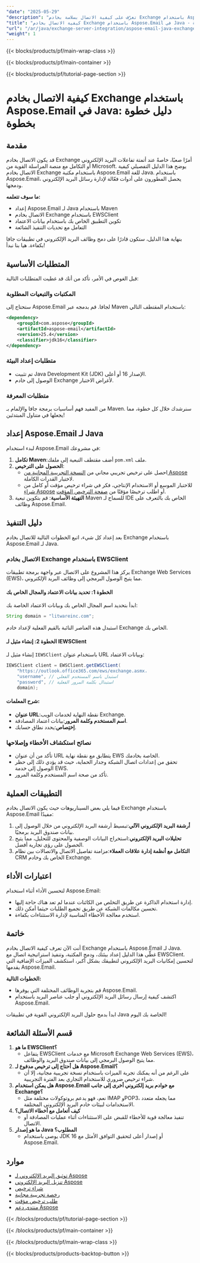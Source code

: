 ```yaml
---
"date": "2025-05-29"
"description": "تعرّف على كيفية الاتصال بسلاسة بخادم Exchange باستخدام Aspose.Email لجافا. اتبع هذا الدليل الشامل لأتمتة تفاعلات البريد الإلكتروني ودمج تطبيقاتك مع منصة المراسلة من مايكروسوفت."
"title": "كيفية الاتصال بخادم Exchange باستخدام Aspose.Email في Java - دليل خطوة بخطوة"
"url": "/ar/java/exchange-server-integration/aspose-email-java-exchange-server-connection/"
"weight": 1
---
```


{{< blocks/products/pf/main-wrap-class >}}

{{< blocks/products/pf/main-container >}}

{{< blocks/products/pf/tutorial-page-section >}}
# كيفية الاتصال بخادم Exchange باستخدام Aspose.Email في Java: دليل خطوة بخطوة

## مقدمة

قد يكون الاتصال بخادم Exchange أمرًا صعبًا، خاصةً عند أتمتة تفاعلات البريد الإلكتروني أو التكامل مع منصة المراسلة القوية من Microsoft. يوضح هذا الدليل التفصيلي كيفية الاتصال بخادم Exchange باستخدام مكتبة Aspose.Email للغة Java. باستخدام Aspose.Email، يحصل المطورون على أدوات فعّالة لإدارة رسائل البريد الإلكتروني ودمجها.

**ما سوف تتعلمه:**
- إعداد Aspose.Email لـ Java باستخدام Maven
- الاتصال بخادم Exchange باستخدام EWSClient
- تكوين التطبيق الخاص بك باستخدام بيانات الاعتماد
- التعامل مع تحديات التنفيذ الشائعة

بنهاية هذا الدليل، ستكون قادرًا على دمج وظائف البريد الإلكتروني في تطبيقات جافا بكفاءة. هيا بنا نبدأ!

## المتطلبات الأساسية

قبل الغوص في الأمر، تأكد من أنك قد غطيت المتطلبات التالية:

### المكتبات والتبعيات المطلوبة
ستحتاج إلى Aspose.Email لجافا. قم بدمجه عبر Maven باستخدام المقتطف التالي:

```xml
<dependency>
    <groupId>com.aspose</groupId>
    <artifactId>aspose-email</artifactId>
    <version>25.4</version>
    <classifier>jdk16</classifier>
</dependency>
```

### متطلبات إعداد البيئة
- تم تثبيت Java Development Kit (JDK) الإصدار 16 أو أعلى.
- الوصول إلى خادم Exchange لأغراض الاختبار.

### متطلبات المعرفة
من المفيد فهم أساسيات برمجة جافا والإلمام بـ Maven. سنرشدك خلال كل خطوة، مما يجعلها في متناول المبتدئين!

## إعداد Aspose.Email لـ Java

لبدء استخدام Aspose.Email في مشروعك:
1. **تكامل Maven**:أضف مقتطف التبعية إلى ملفك `pom.xml` ملف.
2. **الحصول على الترخيص**:
   - احصل على ترخيص تجريبي مجاني من [النسخة التجريبية المجانية من Aspose](https://releases.aspose.com/email/java/) لاختبار القدرات الكاملة.
   - للاختبار الموسع أو الاستخدام الإنتاجي، فكر في شراء ترخيص مؤقت أو كامل من [شراء Aspose](https://purchase.aspose.com/buy) أو اطلب ترخيصًا مؤقتًا من [صفحة الترخيص المؤقت](https://purchase.aspose.com/temporary-license/).
3. **التهيئة الأساسية**:
   قم بتكوين تبعية Maven للسماح لـ IDE الخاص بك بالتعرف على وظائف Aspose.Email.

## دليل التنفيذ

بعد إعداد كل شيء، اتبع الخطوات التالية للاتصال بخادم Exchange باستخدام Aspose.Email لـ Java.

### الاتصال بخادم Exchange باستخدام EWSClient
يركز هذا المشروع على الاتصال عبر واجهة برمجة تطبيقات Exchange Web Services (EWS)، مما يتيح الوصول البرمجي إلى وظائف البريد الإلكتروني.

#### الخطوة 1: تحديد بيانات الاعتماد والمجال الخاص بك
ابدأ بتحديد اسم المجال الخاص بك وبيانات الاعتماد الخاصة بك:

```java
String domain = "litwareinc.com";
```
استبدل هذه العناصر النائبة بالقيم الفعلية لإعداد خادم Exchange الخاص بك.

#### الخطوة 2: إنشاء مثيل لـ IEWSClient
إنشاء مثيل لـ `IEWSClient` باستخدام عنوان URL وبيانات الاعتماد:

```java
IEWSClient client = EWSClient.getEWSClient(
    "https://outlook.office365.com/ews/exchange.asmx،
    "username", // استبدل باسم المستخدم الفعلي
    "password", // استبدال بكلمة المرور الفعلية
    domain);
```

#### شرح المعلمات:
- **عنوان URL**:نقطة النهاية لخدمات الويب Exchange.
- **اسم المستخدم وكلمة المرور**:بيانات اعتماد المصادقة.
- **اِختِصاص**:يحدد نطاق حسابك.

### نصائح استكشاف الأخطاء وإصلاحها
- تأكد من أن عنوان URL يتطابق مع نقطة نهاية EWS الخاصة بخادمك.
- تحقق من إعدادات اتصال الشبكة وجدار الحماية، حيث قد يؤدي ذلك إلى حظر الوصول إلى خدمة EWS.
- تأكد من صحة اسم المستخدم وكلمة المرور.

## التطبيقات العملية
فيما يلي بعض السيناريوهات حيث يكون الاتصال بخادم Exchange باستخدام Aspose.Email مفيدًا:
1. **أرشفة البريد الإلكتروني الآلي**:تبسيط أرشفة البريد الإلكتروني من خلال الوصول إلى بيانات صندوق البريد برمجيًا.
2. **تحليلات البريد الإلكتروني**:استخراج البيانات الوصفية والمحتوى للتحليل، مما يتيح الحصول على رؤى تجارية أفضل.
3. **التكامل مع أنظمة إدارة علاقات العملاء**:مزامنة تفاصيل الاتصال والاتصالات بين نظام CRM الخاص بك وخادم Exchange.

## اعتبارات الأداء
لتحسين الأداء أثناء استخدام Aspose.Email:
- إدارة استخدام الذاكرة عن طريق التخلص من الكائنات عندما لم تعد هناك حاجة إليها.
- تحسين مكالمات الشبكة عن طريق تجميع الطلبات حيثما أمكن ذلك.
- استخدم معالجة الأخطاء المناسبة لإدارة الاستثناءات بكفاءة.

## خاتمة
أنت الآن تعرف كيفية الاتصال بخادم Exchange باستخدام Aspose.Email لـ Java. غطّى هذا الدليل إعداد بيئتك، ودمج المكتبة، وتنفيذ استراتيجية اتصال مع EWSClient. لتحسين إمكانيات البريد الإلكتروني لتطبيقك بشكل أكبر، استكشف الميزات الإضافية التي يقدمها Aspose.Email.

**الخطوات التالية:**
- قم بتجربة الوظائف المختلفة التي يوفرها Aspose.Email.
- اكتشف كيفية إرسال رسائل البريد الإلكتروني أو جلب عناصر البريد باستخدام Aspose.Email.

ابدأ بدمج حلول البريد الإلكتروني القوية في تطبيقات Java الخاصة بك اليوم!

## قسم الأسئلة الشائعة
1. **ما هو EWSClient؟**
   - يتفاعل EWSClient مع خدمات Microsoft Exchange Web Services (EWS)، مما يتيح الوصول البرمجي إلى بيانات صندوق البريد والوظائف.
2. **هل أحتاج إلى ترخيص مدفوع لـ Aspose.Email؟**
   - على الرغم من أنه يمكنك تجربة الميزات باستخدام نسخة تجريبية مجانية، إلا أن شراء ترخيص ضروري للاستخدام التجاري بعد الفترة التجريبية.
3. **هل يمكن استخدام Aspose.Email مع خوادم بريد إلكتروني أخرى إلى جانب Exchange؟**
   - نعم، فهو يدعم بروتوكولات مختلفة مثل IMAP وPOP3، مما يجعله متعدد الاستخدامات لبيئات خادم البريد الإلكتروني المختلفة.
4. **كيف أتعامل مع أخطاء الاتصال؟**
   - تنفيذ معالجة قوية للأخطاء للقبض على الاستثناءات أثناء عمليات المصادقة أو الاتصال.
5. **ما هو إصدار Java المطلوب؟**
   - يوصى باستخدام JDK 16 أو إصدار أعلى لتحقيق التوافق الأمثل مع Aspose.Email.

## موارد
- [توثيق البريد الإلكتروني لـ Aspose](https://reference.aspose.com/email/java/)
- [تنزيل البريد الإلكتروني Aspose](https://releases.aspose.com/email/java/)
- [شراء ترخيص](https://purchase.aspose.com/buy)
- [رخصة تجريبية مجانية](https://releases.aspose.com/email/java/)
- [طلب ترخيص مؤقت](https://purchase.aspose.com/temporary-license/)
- [منتدى دعم Aspose](https://forum.aspose.com/c/email/10)

{{< /blocks/products/pf/tutorial-page-section >}}

{{< /blocks/products/pf/main-container >}}

{{< /blocks/products/pf/main-wrap-class >}}

{{< blocks/products/products-backtop-button >}}